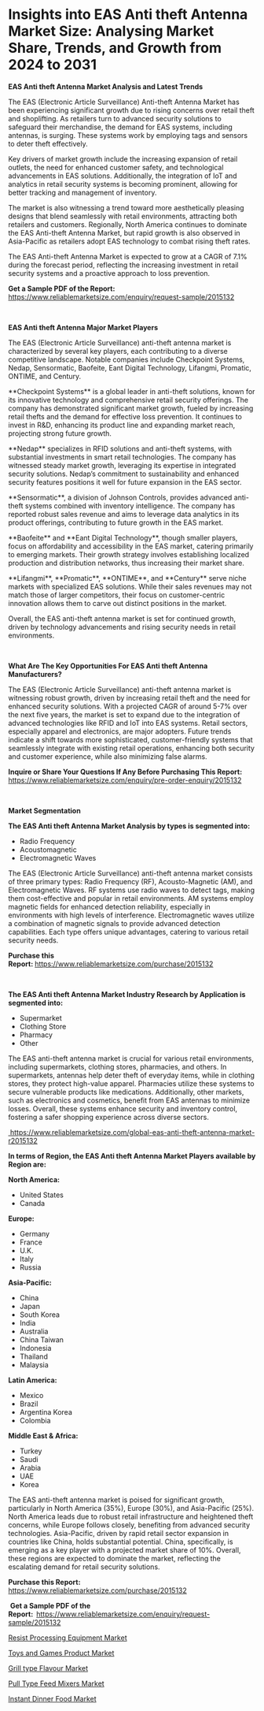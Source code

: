 <p><h1>Insights into EAS Anti theft Antenna Market Size: Analysing Market Share, Trends, and Growth from 2024 to 2031</h1></p><p><strong>EAS Anti theft Antenna Market Analysis and Latest Trends</strong></p>
<p><p>The EAS (Electronic Article Surveillance) Anti-theft Antenna Market has been experiencing significant growth due to rising concerns over retail theft and shoplifting. As retailers turn to advanced security solutions to safeguard their merchandise, the demand for EAS systems, including antennas, is surging. These systems work by employing tags and sensors to deter theft effectively.</p><p>Key drivers of market growth include the increasing expansion of retail outlets, the need for enhanced customer safety, and technological advancements in EAS solutions. Additionally, the integration of IoT and analytics in retail security systems is becoming prominent, allowing for better tracking and management of inventory.</p><p>The market is also witnessing a trend toward more aesthetically pleasing designs that blend seamlessly with retail environments, attracting both retailers and customers. Regionally, North America continues to dominate the EAS Anti-theft Antenna Market, but rapid growth is also observed in Asia-Pacific as retailers adopt EAS technology to combat rising theft rates.</p><p>The EAS Anti-theft Antenna Market is expected to grow at a CAGR of 7.1% during the forecast period, reflecting the increasing investment in retail security systems and a proactive approach to loss prevention.</p></p>
<p><strong>Get a Sample PDF of the Report:&nbsp;</strong> <a href="https://www.reliablemarketsize.com/enquiry/request-sample/2015132?utm_campaign=1103&utm_medium=2&utm_source=Github&utm_content=ia&utm_term=27102024&utm_id=eas-anti-theft-antenna">https://www.reliablemarketsize.com/enquiry/request-sample/2015132</a></p>
<p>&nbsp;</p>
<p><strong>EAS Anti theft Antenna Major Market Players</strong></p>
<p><p>The EAS (Electronic Article Surveillance) anti-theft antenna market is characterized by several key players, each contributing to a diverse competitive landscape. Notable companies include Checkpoint Systems, Nedap, Sensormatic, Baofeite, Eant Digital Technology, Lifangmi, Promatic, ONTIME, and Century.</p><p>**Checkpoint Systems** is a global leader in anti-theft solutions, known for its innovative technology and comprehensive retail security offerings. The company has demonstrated significant market growth, fueled by increasing retail thefts and the demand for effective loss prevention. It continues to invest in R&D, enhancing its product line and expanding market reach, projecting strong future growth.</p><p>**Nedap** specializes in RFID solutions and anti-theft systems, with substantial investments in smart retail technologies. The company has witnessed steady market growth, leveraging its expertise in integrated security solutions. Nedap’s commitment to sustainability and enhanced security features positions it well for future expansion in the EAS sector.</p><p>**Sensormatic**, a division of Johnson Controls, provides advanced anti-theft systems combined with inventory intelligence. The company has reported robust sales revenue and aims to leverage data analytics in its product offerings, contributing to future growth in the EAS market.</p><p>**Baofeite** and **Eant Digital Technology**, though smaller players, focus on affordability and accessibility in the EAS market, catering primarily to emerging markets. Their growth strategy involves establishing localized production and distribution networks, thus increasing their market share.</p><p>**Lifangmi**, **Promatic**, **ONTIME**, and **Century** serve niche markets with specialized EAS solutions. While their sales revenues may not match those of larger competitors, their focus on customer-centric innovation allows them to carve out distinct positions in the market.</p><p>Overall, the EAS anti-theft antenna market is set for continued growth, driven by technology advancements and rising security needs in retail environments.</p></p>
<p>&nbsp;</p>
<p><strong>What Are The Key Opportunities For EAS Anti theft Antenna Manufacturers?</strong></p>
<p><p>The EAS (Electronic Article Surveillance) anti-theft antenna market is witnessing robust growth, driven by increasing retail theft and the need for enhanced security solutions. With a projected CAGR of around 5-7% over the next five years, the market is set to expand due to the integration of advanced technologies like RFID and IoT into EAS systems. Retail sectors, especially apparel and electronics, are major adopters. Future trends indicate a shift towards more sophisticated, customer-friendly systems that seamlessly integrate with existing retail operations, enhancing both security and customer experience, while also minimizing false alarms.</p></p>
<p><strong>Inquire or Share Your Questions If Any Before Purchasing This Report:</strong> <a href="https://www.reliablemarketsize.com/enquiry/pre-order-enquiry/2015132?utm_campaign=1103&utm_medium=2&utm_source=Github&utm_content=ia&utm_term=27102024&utm_id=eas-anti-theft-antenna">https://www.reliablemarketsize.com/enquiry/pre-order-enquiry/2015132</a></p>
<p>&nbsp;</p>
<p><strong>Market Segmentation</strong></p>
<p><strong>The EAS Anti theft Antenna Market Analysis by types is segmented into:</strong></p>
<p><ul><li>Radio Frequency</li><li>Acoustomagnetic</li><li>Electromagnetic Waves</li></ul></p>
<p><p>The EAS (Electronic Article Surveillance) anti-theft antenna market consists of three primary types: Radio Frequency (RF), Acousto-Magnetic (AM), and Electromagnetic Waves. RF systems use radio waves to detect tags, making them cost-effective and popular in retail environments. AM systems employ magnetic fields for enhanced detection reliability, especially in environments with high levels of interference. Electromagnetic waves utilize a combination of magnetic signals to provide advanced detection capabilities. Each type offers unique advantages, catering to various retail security needs.</p></p>
<p><strong>Purchase this Report:&nbsp;</strong><a href="https://www.reliablemarketsize.com/purchase/2015132?utm_campaign=1103&utm_medium=2&utm_source=Github&utm_content=ia&utm_term=27102024&utm_id=eas-anti-theft-antenna">https://www.reliablemarketsize.com/purchase/2015132</a></p>
<p>&nbsp;</p>
<p><strong>The EAS Anti theft Antenna Market Industry Research by Application is segmented into:</strong></p>
<p><ul><li>Supermarket</li><li>Clothing Store</li><li>Pharmacy</li><li>Other</li></ul></p>
<p><p>The EAS anti-theft antenna market is crucial for various retail environments, including supermarkets, clothing stores, pharmacies, and others. In supermarkets, antennas help deter theft of everyday items, while in clothing stores, they protect high-value apparel. Pharmacies utilize these systems to secure vulnerable products like medications. Additionally, other markets, such as electronics and cosmetics, benefit from EAS antennas to minimize losses. Overall, these systems enhance security and inventory control, fostering a safer shopping experience across diverse sectors.</p></p>
<p><a href="https://www.reliablemarketsize.com/global-eas-anti-theft-antenna-market-r2015132?utm_campaign=1103&utm_medium=2&utm_source=Github&utm_content=ia&utm_term=27102024&utm_id=eas-anti-theft-antenna">&nbsp;https://www.reliablemarketsize.com/global-eas-anti-theft-antenna-market-r2015132</a></p>
<p><strong>In terms of Region, the EAS Anti theft Antenna Market Players available by Region are:</strong></p>
<p>
    <p> <strong> North America: </strong>
        <ul>
            <li>United States</li>
            <li>Canada</li>
        </ul>
        </p> 
    <p> <strong> Europe: </strong>
        <ul>
            <li>Germany</li>
            <li>France</li>
            <li>U.K.</li>
            <li>Italy</li>
            <li>Russia</li>
        </ul>
        </p> 
    <p> <strong> Asia-Pacific: </strong>
        <ul>
            <li>China</li>
            <li>Japan</li>
            <li>South Korea</li>
            <li>India</li>
            <li>Australia</li>
            <li>China Taiwan</li>
            <li>Indonesia</li>
            <li>Thailand</li>
            <li>Malaysia</li>
        </ul>
        </p> 
    <p> <strong> Latin America: </strong>
        <ul>
            <li>Mexico</li>
            <li>Brazil</li>
            <li>Argentina Korea</li>
            <li>Colombia</li>
        </ul>
        </p> 
    <p> <strong> Middle East & Africa: </strong>
        <ul>
            <li>Turkey</li>
            <li>Saudi</li>
            <li>Arabia</li>
            <li>UAE</li>
            <li>Korea</li>
        </ul>
    </p>
    </p>
<p><p>The EAS anti-theft antenna market is poised for significant growth, particularly in North America (35%), Europe (30%), and Asia-Pacific (25%). North America leads due to robust retail infrastructure and heightened theft concerns, while Europe follows closely, benefiting from advanced security technologies. Asia-Pacific, driven by rapid retail sector expansion in countries like China, holds substantial potential. China, specifically, is emerging as a key player with a projected market share of 10%. Overall, these regions are expected to dominate the market, reflecting the escalating demand for retail security solutions.</p></p>
<p><strong>Purchase this Report: </strong><a href="https://www.reliablemarketsize.com/purchase/2015132?utm_campaign=1103&utm_medium=2&utm_source=Github&utm_content=ia&utm_term=27102024&utm_id=eas-anti-theft-antenna">https://www.reliablemarketsize.com/purchase/2015132</a></p>
<p>&nbsp;<strong>Get a Sample PDF of the Report:&nbsp;&nbsp;</strong><a href="https://www.reliablemarketsize.com/enquiry/request-sample/2015132?utm_campaign=1103&utm_medium=2&utm_source=Github&utm_content=ia&utm_term=27102024&utm_id=eas-anti-theft-antenna">https://www.reliablemarketsize.com/enquiry/request-sample/2015132</a></p>
<p><strong></strong></p>
<p><p><a href="https://issuu.com/reportprime-2/docs/resist-processing-equipment-market-_f575fc1aebd6d9?utm_campaign=1103&utm_medium=2&utm_source=Github&utm_content=ia&utm_term=27102024&utm_id=eas-anti-theft-antenna">Resist Processing Equipment Market</a></p><p><a href="https://www.linkedin.com/pulse/trends-global-toys-games-product-market-forecast-analysis-2024-cewif?utm_campaign=1103&utm_medium=2&utm_source=Github&utm_content=ia&utm_term=27102024&utm_id=eas-anti-theft-antenna">Toys and Games Product Market</a></p><p><a href="https://github.com/chr1i1herth/Market-Research-Report-List-1/blob/main/grill-type-flavour-market.md?utm_campaign=1103&utm_medium=2&utm_source=Github&utm_content=ia&utm_term=27102024&utm_id=eas-anti-theft-antenna">Grill type Flavour Market</a></p><p><a href="https://www.linkedin.com/pulse/top-trends-transforming-pull-type-feed-mixers-market-2024--kdb1f?utm_campaign=1103&utm_medium=2&utm_source=Github&utm_content=ia&utm_term=27102024&utm_id=eas-anti-theft-antenna">Pull Type Feed Mixers Market</a></p><p><a href="https://github.com/gareyratsepny/Market-Research-Report-List-1/blob/main/instant-dinner-food-market.md?utm_campaign=1103&utm_medium=2&utm_source=Github&utm_content=ia&utm_term=27102024&utm_id=eas-anti-theft-antenna">Instant Dinner Food Market</a></p></p>